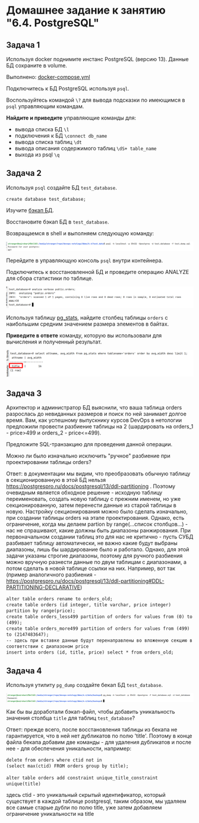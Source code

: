 # Домашнее задание к занятию "6.4. PostgreSQL"

## Задача 1

Используя docker поднимите инстанс PostgreSQL (версию 13). Данные БД сохраните в volume.

Выполнено: [docker-compose.yml](docker_6.4/docker-compose.yml)

Подключитесь к БД PostgreSQL используя `psql`.

Воспользуйтесь командой `\?` для вывода подсказки по имеющимся в `psql` управляющим командам.

**Найдите и приведите** управляющие команды для:
- вывода списка БД `\l`
- подключения к БД `\connect db_name`
- вывода списка таблиц `\dt`
- вывода описания содержимого таблиц `\dS+ table_name`
- выхода из psql `\q`

## Задача 2

Используя `psql` создайте БД `test_database`.

```postgresql
create database test_database;
```

Изучите [бэкап БД](https://github.com/netology-code/virt-homeworks/tree/master/06-db-04-postgresql/test_data).

Восстановите бэкап БД в `test_database`.

Возвращаемся в shell и выполняем следующую команду:

![img.png](img.png)

Перейдите в управляющую консоль `psql` внутри контейнера.

Подключитесь к восстановленной БД и проведите операцию ANALYZE для сбора статистики по таблице.

![img_1.png](img_1.png)

Используя таблицу [pg_stats](https://postgrespro.ru/docs/postgresql/12/view-pg-stats), найдите столбец таблицы `orders` 
с наибольшим средним значением размера элементов в байтах.

**Приведите в ответе** команду, которую вы использовали для вычисления и полученный результат.

![img_2.png](img_2.png)

## Задача 3

Архитектор и администратор БД выяснили, что ваша таблица orders разрослась до невиданных размеров и
поиск по ней занимает долгое время. Вам, как успешному выпускнику курсов DevOps в нетологии предложили
провести разбиение таблицы на 2 (шардировать на orders_1 - price>499 и orders_2 - price<=499).

Предложите SQL-транзакцию для проведения данной операции.

Можно ли было изначально исключить "ручное" разбиение при проектировании таблицы orders?

Ответ: в документации мы видим, что преобразовать обычную таблицу в секционированную в этой БД нельзя https://postgrespro.ru/docs/postgresql/13/ddl-partitioning .
Поэтому очевидным является обходное решение - исходную таблицу переименовать, создать новую таблицу с прежним именем, но уже секционированную, затем перенести данные из старой таблицы в новую. Настройку секционирования можно было сделать изначально, при создании таблицы orders на этапе проектирования. Однако, есть ограничение, когда мы делаем partion by range(...список столбцов...) - нас не спрашивают, какие должны быть диапазоны ранжирования. При первоначальном создании таблиц это для нас не критично - пусть СУБД разбивает таблицу автоматически, не важно какие будут выбраны диапазоны, лишь бы шардирование было и работало. Однако, для этой задачи указаны строгие диапазоны, поэтому для ручного разбиения можно вручную разнести данные по двум таблицам с диапазонами, а потом сделать в новой таблице ссылки на них. Например, вот так (пример аналогичного разбиения - https://postgrespro.ru/docs/postgresql/13/ddl-partitioning#DDL-PARTITIONING-DECLARATIVE)


```postgresql
alter table orders rename to orders_old;
create table orders (id integer, title varchar, price integer) partition by range(price);
create table orders_less499 partition of orders for values from (0) to (499);
create table orders_more499 partition of orders for values from (499) to (2147483647);
-- здесь при вставке данные будут перенаправлены во вложенную секцию в соответствии с диапазоном price
insert into orders (id, title, price) select * from orders_old;
```

## Задача 4

Используя утилиту `pg_dump` создайте бекап БД `test_database`.

![img_3.png](img_3.png)

Как бы вы доработали бэкап-файл, чтобы добавить уникальность значения столбца `title` для таблиц `test_database`?

Ответ: прежде всего, после восстановления таблицы из бекапа не гарантируется, что в ней нет дубликатов по полю 'title'. Поэтому в конце файла бекапа добавим две команды - для удаления дубликатов и после нее - для обеспечения уникальности, например:
```postgresql
delete from orders where ctid not in
(select max(ctid) FROM orders group by title);

alter table orders add constraint unique_title_constraint unique(title)
```
здесь ctid - это уникальный скрытый идентификатор, который существует в каждой таблице postgresql, таким образом, мы удаляем все самые старые дубли по полю title, уже затем добавляем ограничение уникальности на title


